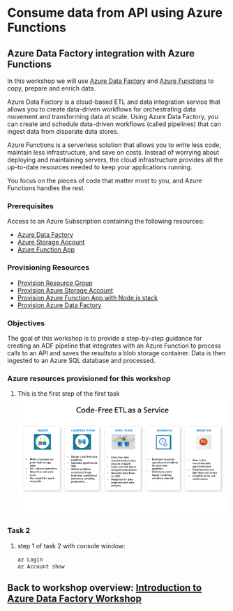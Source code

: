 # Consume data from API using Azure Functions

## Azure Data Factory integration with Azure Functions
In this workshop we will use [Azure Data Factory](https://docs.microsoft.com/en-us/azure/data-factory/introduction) and [Azure Functions](https://docs.microsoft.com/en-us/azure/azure-functions/functions-overview) to copy, prepare and enrich data.

Azure Data Factory is a cloud-based ETL and data integration service that allows you to create data-driven workflows for orchestrating data movement and transforming data at scale.  Using Azure Data Factory, you can create and schedule data-driven workflows (called pipelines) that can ingest data from disparate data stores.

Azure Functions is a serverless solution that allows you to write less code, maintain less infrastructure, and save on costs. Instead of worrying about deploying and maintaining servers, the cloud infrastructure provides all the up-to-date resources needed to keep your applications running.

You focus on the pieces of code that matter most to you, and Azure Functions handles the rest.

### Prerequisites
Access to an Azure Subscription containing the following resources:
- [Azure Data Factory](https://docs.microsoft.com/en-us/azure/data-factory/introduction)
- [Azure Storage Account](https://docs.microsoft.com/en-us/azure/storage/common/storage-introduction) 
- [Azure Function App](https://docs.microsoft.com/en-us/azure/azure-functions/functions-overview)

### Provisioning Resources
- [Provision Resource Group](https://docs.microsoft.com/en-us/azure/azure-resource-manager/management/manage-resource-groups-portal)
- [Provision Azure Storage Account](https://docs.microsoft.com/en-us/azure/storage/common/storage-account-create?tabs=azure-portal)
- [Provision Azure Function App with Node.js stack](https://docs.microsoft.com/en-us/azure/azure-functions/functions-create-first-azure-function)
- [Provision Azure Data Factory](https://docs.microsoft.com/en-us/azure/data-factory/quickstart-create-data-factory-portal)

### Objectives
The goal of this workshop is to provide a step-by-step guidance for creating an ADF pipeline that integrates with an Azure Function to process calls to an API and saves the resultsto a blob storage container. Data is then ingested to an Azure SQL database and processed.

### Azure resources provisioned for this workshop

1. This is the first step of the first task
![Create Blank Experiment](media/image001.png)

### Task 2
1. step 1 of task 2 with console window:
    ```console
    az Login
    az Account show
    ```

## Back to workshop overview: [Introduction to Azure Data Factory Workshop](readme.md)

